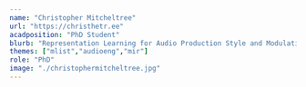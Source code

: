 ```yaml
---
name: "Christopher Mitcheltree"
url: "https://christhetr.ee"
acadposition: "PhD Student"
blurb: "Representation Learning for Audio Production Style and Modulations"
themes: ["mlist","audioeng","mir"]
role: "PhD"
image: "./christophermitcheltree.jpg"
---
```

